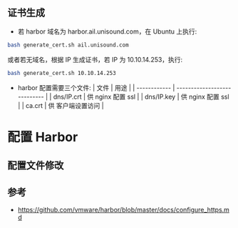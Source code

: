 ## 证书生成
* 若 harbor 域名为 harbor.ail.unisound.com，在 Ubuntu 上执行:
```bash
bash generate_cert.sh ail.unisound.com
```
或者若无域名，根据 IP 生成证书，若 IP 为 10.10.14.253，执行:
```bash
bash generate_cert.sh 10.10.14.253
```

* harbor 配置需要三个文件:
| 文件         | 用途                         |
| ------------ | ---------------------------- |
| dns/IP.crt   | 供 nginx 配置 ssl            |
| dns/IP.key   | 供 nginx 配置 ssl            |
| ca.crt       | 供 客户端设置访问            |

# 配置 Harbor
## 配置文件修改



## 参考
* https://github.com/vmware/harbor/blob/master/docs/configure_https.md
